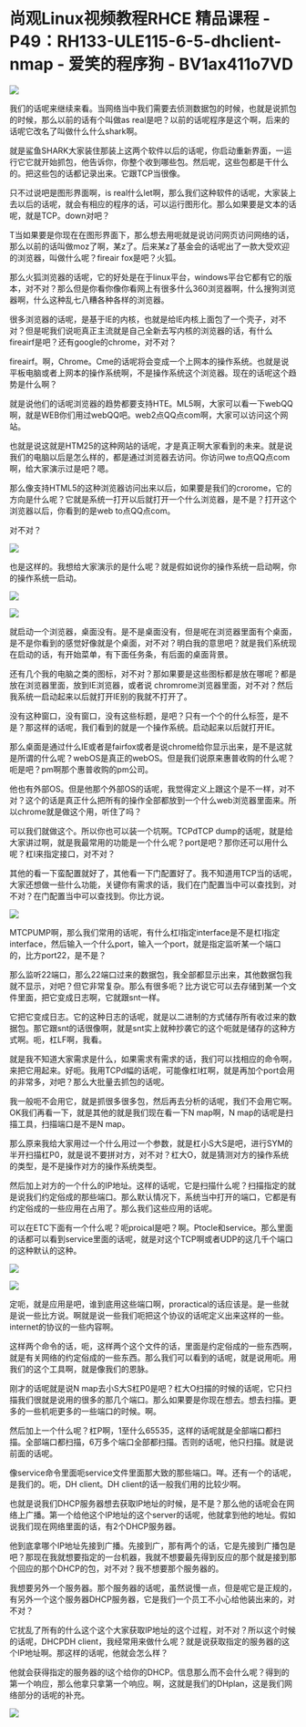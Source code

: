 # 尚观Linux视频教程RHCE 精品课程 - P49：RH133-ULE115-6-5-dhclient-nmap - 爱笑的程序狗 - BV1ax411o7VD

![](img/e65e01d88baecd06e50e0285964cf865_0.png)

我们的话呢来继续来看。当网络当中我们需要去侦测数据包的时候，也就是说抓包的时候，那么以前的话有个叫做as real是吧？以前的话呢程序是这个啊，后来的话呢它改名了叫做什么什么shark啊。

就是鲨鱼SHARK大家装住那装上这两个软件以后的话呢，你启动重新界面，一运行它它就开始抓包，他告诉你，你整个收到哪些包。然后呢，这些包都是干什么的。把这些包的话都记录出来。它跟TCP当很像。

只不过说吧是图形界面啊，is real什么let啊，那么我们这种软件的话呢，大家装上去以后的话呢，就会有相应的程序的话，可以运行图形化。那么如果要是文本的话呢，就是TCP。down对吧？

T当如果要是你现在在图形界面下，那么想去用呃就是说访问网页访问网络的话，那么以前的话叫做moz了啊，某z了。后来某z了基金会的话呢出了一款大受欢迎的浏览器，叫做什么呢？fireair fox是吧？火狐。

那么火狐浏览器的话呢，它的好处是在于linux平台，windows平台它都有它的版本，对不对？那么但是你看你像你看网上有很多什么360浏览器啊，什么搜狗浏览器啊，什么这种乱七八糟各种各样的浏览器。

很多浏览器的话呢，是基于IE的内核，也就是给IE内核上面包了一个壳子，对不对？但是呢我们说呃真正主流就是自己全新去写内核的浏览器的话，有什么fireairf是吧？还有google的chrome，对不对？

fireairf。啊，Chrome。Cme的话呢将会变成一个上网本的操作系统。也就是说平板电脑或者上网本的操作系统啊，不是操作系统这个浏览器。现在的话呢这个趋势是什么啊？

就是说他们的话呢浏览器的趋势都要支持HTE。ML5啊，大家可以看一下webQQ啊，就是WEB你们用过webQQ吧。web2点QQ点com啊，大家可以访问这个网站。

也就是说这就是HTM25的这种网站的话呢，才是真正啊大家看到的未来。就是说我们的电脑以后是怎么样的，都是通过浏览器去访问。你访问we to点QQ点com啊，给大家演示过是吧？嗯。

那么像支持HTML5的这种浏览器访问出来以后，如果要是我们的crorome，它的方向是什么呢？它就是系统一打开以后就打开一个什么浏览器，是不是？打开这个浏览器以后，你看到的是web to点QQ点com。

对不对？

![](img/e65e01d88baecd06e50e0285964cf865_2.png)

也是这样的。我想给大家演示的是什么呢？就是假如说你的操作系统一启动啊，你的操作系统一启动。

![](img/e65e01d88baecd06e50e0285964cf865_4.png)

![](img/e65e01d88baecd06e50e0285964cf865_5.png)

就启动一个浏览器，桌面没有。是不是桌面没有，但是呢在浏览器里面有个桌面，是不是你看到的感觉好像就是个桌面，对不对？明白我的意思吧？就是我们系统现在启动的话，有开始菜单，有下面任务条，有后面的桌面背景。

还有几个我的电脑之类的图标，对不对？那如果要是这些图标都是放在哪呢？都是放在浏览器里面，放到IE浏览器，或者说 chromrome浏览器里面，对不对？然后我系统一启动起来以后就打开IE别的我就不打开了。

没有这种窗口，没有窗口，没有这些标题，是吧？只有一个个的什么标签，是不是？那这样的话呢，我们看到的就是一个操作系统。启动起来以后就打开IE。

那么桌面是通过什么IE或者是fairfox或者是说chrome给你显示出来，是不是这就是所谓的什么呢？webOS是真正的webOS。但是我们说原来惠普收购的什么呢？呃是吧？pm啊那个惠普收购的pm公司。

他也有外部OS。但是他那个外部OS的话呢，我觉得定义上跟这个是不一样，对不对？这个的话是真正什么把所有的操作全部都放到一个什么web浏览器里面来。所以chrome就是做这个用，听住了吗？

可以我们就做这个。所以你也可以装一个坑啊。TCPdTCP dump的话呢，就是给大家讲过啊，就是我最常用的功能是一个什么呢？port是吧？那你还可以用什么呢？杠I来指定接口，对不对？

其他的看一下蛮配置就好了，其他看一下门配置好了。我不知道用TCP当的话呢，大家还想做一些什么功能，关键你有需求的话，我们在门配置当中可以查找到，对不对？在门配置当中可以查找到。你比方说。



![](img/e65e01d88baecd06e50e0285964cf865_7.png)

MTCPUMP啊，那么我们常用的话呢，有什么杠I指定interface是不是杠I指定interface，然后输入一个什么port，输入一个port，就是指定监听某一个端口的，比方port22，是不是？

那么监听22端口，那么22端口过来的数据包，我全部都显示出来，其他数据包我就不显示，对吧？但它非常复杂。那么有很多呃？比方说它可以去存储到某一个文件里面，把它变成日志啊，它就跟snt一样。

它把它变成日志。它的这种日志的话呢，就是以二进制的方式储存所有收过来的数据包。那它跟snt的话很像啊，就是snt实上就种抄袭它的这个呃就是储存的这种方式啊。呃，杠LF啊，我看。

就是我不知道大家需求是什么，如果需求有需求的话，我们可以找相应的命令啊，来把它用起来。好呃。我用TCPd幅的话呢，可能像杠I杠啊，就是再加个port会用的非常多，对吧？那么大批量去抓包的话呢。

我一般呃不会用它，就是抓很多很多包，然后再去分析的话呢，我们不会用它啊。OK我们再看一下，就是其他的就是我们现在看一下N map啊，N map的话呢是扫描工具，扫描端口是不是N map。

那么原来我给大家用过一个什么用过一个参数，就是杠小S大S是吧，进行SYM的半开扫描杠P0，就是说不要拼对方，对不对？杠大O，就是猜测对方的操作系统的类型，是不是操作对方的操作系统类型。

然后加上对方的一个什么的IP地址。这样的话呢，它是扫描什么呢？扫描指定的就是说我们约定俗成的那些端口。那么默认情况下，系统当中打开的端口，它都是有约定俗成的一些应用在占用了。那么我们这些应用的话呢。

可以在ETC下面有一个什么呢？呃proical是吧？啊。Ptocle和service。那么里面的话都可以看到service里面的话呢，就是对这个TCP啊或者UDP的这几千个端口的这种默认的这种。



![](img/e65e01d88baecd06e50e0285964cf865_9.png)

![](img/e65e01d88baecd06e50e0285964cf865_10.png)

定呃，就是应用是吧，谁到底用这些端口啊，proractical的话应该是。是一些就是说一些比方说。啊就是说一些我们呃把这个协议的话呢定义出来这样的一些。internet的协议的一些内容啊。

这样两个命令的话，呃，这样两个这个文件的话，里面是约定俗成的一些东西啊，就是有关网络的约定俗成的一些东西。那么我们可以看到的话呢，就是说用呃。用我们的这个工具啊，就是像我们的恩脉。

刚才的话呢就是说N map去小S大S杠P0是吧？杠大O扫描的时候的话呢，它只扫描我们很就是说用的很多的那几个端口。那么如果要是你现在想去。想去扫描。更多的一些机呃更多的一些端口的时候。啊。

然后加上一个什么呢？杠P啊，1至什么65535，这样的话呢就是全部端口都扫描。全部端口都扫描，6万多个端口全部都扫描。否则的话呢，他只扫描。就是说前面的话呢。

像service命令里面呃service文件里面那大致的那些端口。咩。还有一个的话呢，是我们的。呃，DH client。DH client的话一般我们用的比较少啊。

也就是说我们DHCP服务器想去获取IP地址的时候，是不是？那么他的话呢会在网络上广播。第一个给他这个IP地址的这个server的话呢，他就拿到他的地址。假如说我们现在网络里面的话，有2个DHCP服务器。

他到底拿哪个IP地址先接到广播。先接到广，那有两个的话，它是先接到广播包是吧？那现在我就想要指定的一台机器，我就不想要最先得到反应的那个就是接到那个回应的那个DHCP的包，对不对？我不想要那个服务器的。

我想要另外一个服务器。那个服务器的话呢，虽然说慢一点，但是呢它是正规的，有另外一个这个服务器DHCP服务器，它是我们一个员工不小心给他装出来的，对不对？

它扰乱了所有的什么这个这个大家获取IP地址的这个过程，对不对？所以这个时候的话呢，DHCPDH client，我经常用来做什么呢？就是说获取指定的服务器的这个IP地址啊。那这样的话呢，他就会怎么样？

他就会获得指定的服务器的I这个给你的DHCP。信息那么而不会什么呢？得到的第一个响应，那么他拿只拿第一个响应。啊，这就是我们的DHplan，这是我们网络部分的话呢的补充。



![](img/e65e01d88baecd06e50e0285964cf865_12.png)